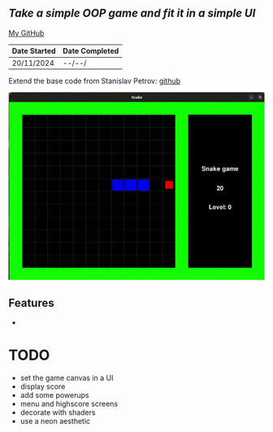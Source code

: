 ## _Take a simple OOP game and fit it in a simple UI_
[My GitHub](https://github.com/andrew-data-git)


| Date Started | Date Completed |
| ------ | ------ |
| 20/11/2024 | --/--/ |

Extend the base code from Stanislav Petrov: [github](https://github.com/StanislavPetrovV)

![](https://github.com/andrew-data-git/snake/blob/main/demo.gif)

## Features

- 

# TODO

* set the game canvas in a UI
* display score
* add some powerups
* menu and highscore screens
* decorate with shaders
* use a neon aesthetic
